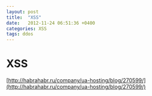 ```yaml
---
layout: post
title:  "XSS"
date:   2012-11-24 06:51:36 +0400
categories: XSS
tags: ddos
---
```


# XSS
[http://habrahabr.ru/company/ua-hosting/blog/270599/](http://habrahabr.ru/company/ua-hosting/blog/270599/)